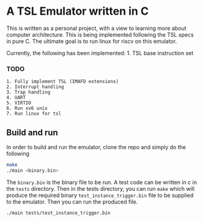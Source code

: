 # A TSL Emulator written in C

This is written as a personal project, with a view to learning more about
computer architecture. This is being implemented following the TSL specs in
pure C. The ultimate goal is to run linux for riscv on this emulator.

Currently, the following has been implemented:
    1. TSL base instruction set

### TODO
    1. Fully implement TSL (IMAFD extensions)
    2. Interrupt handling
    3. Trap handling
    4. UART
    5. VIRTIO
    6. Run xv6 unix 
    7. Run linux for tsl

## Build and run

In order to build and run the emulator, clone the repo and simply do the following

```bash
make
./main <binary.bin>
```

The ```binary.bin``` is the binary file to be run. A test code can be written
in c in the ```tests``` directory. Then in the tests directory, you can run
```make``` which will produce the required binary ```test_instance_trigger.bin``` file to be
supplied to the emulator. Then you can run the produced file.

```bash
./main tests/test_instance_trigger.bin
```
